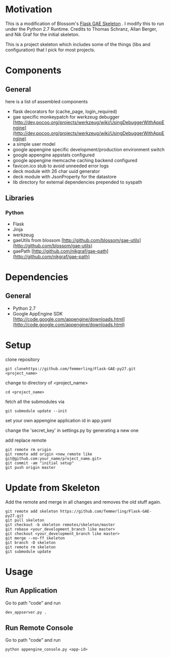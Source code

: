 # Motivation

This is a modification of Blossom's [Flask GAE Skeleton](https://github.com/blossom/flask-gae-skeleton) . I modify this to run under the Python 2.7 Runtime. Credits to Thomas Schranz, Allan Berger, and Nik Graf for the initial skeleton.

This is a project skeleton which includes some of the things (libs and configuration) that I pick for most projects.

# Components

## General

here is a list of assembled components

* flask decorators for (cache_page, login_required)
* gae specific monkeypatch for werkzeug debugger [http://dev.pocoo.org/projects/werkzeug/wiki/UsingDebuggerWithAppEngine](http://dev.pocoo.org/projects/werkzeug/wiki/UsingDebuggerWithAppEngine)
* a simple user model
* google appengine specific development/production environment switch
* google appengine appstats configured
* google appengine memcache caching backend configured
* favicon.ico stub to avoid unneeded error logs
* deck module with 26 char uuid generator
* deck module with JsonProperty for the datastore
* lib directory for external dependencies prepended to syspath

## Libraries

### Python

* Flask
* Jinja
* werkzeug
* gaeUtils from blossom [http://github.com/blossom/gae-utils](http://github.com/blossom/gae-utils)
* gaePath [http://github.com/nikgraf/gae-path](http://github.com/nikgraf/gae-path)

# Dependencies

## General

* Python 2.7
* Google AppEngine SDK [http://code.google.com/appengine/downloads.html](http://code.google.com/appengine/downloads.html)

# Setup

clone repository

    git clonehttps://github.com/femmerling/Flask-GAE-py27.git <project_name>

change to directory of <project_name>

    cd <project_name>

fetch all the submodules via

    git submodule update --init

set your own appengine application id in app.yaml

change the 'secret_key' in settings.py by generating a new one

add replace remote

    git remote rm origin
    git remote add origin <new_remote like git@github.com:your_name/project_name.git>
    git commit -am "initial setup"
    git push origin master

# Update from Skeleton

Add the remote and merge in all changes and removes the old stuff again.

    git remote add skeleton https://github.com/femmerling/Flask-GAE-py27.git
    git pull skeleton
    git checkout -b skeleton remotes/skeleton/master
    git rebase <your_development_branch like master>
    git checkout <your_development_branch like master>
    git merge --no-ff skeleton
    git branch -D skeleton
    git remote rm skeleton
    git submodule update

# Usage

## Run Application

Go to path "code" and run

    dev_appserver.py .

## Run Remote Console

Go to path "code" and run

    python appengine_console.py <app-id>



